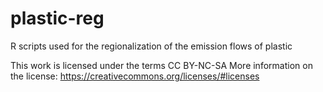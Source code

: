 # plastic-reg
R scripts used for the regionalization of the emission flows of plastic

This work is licensed under the terms CC BY-NC-SA
More information on the license: https://creativecommons.org/licenses/#licenses
